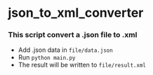 # json_to_xml_converter
### This script convert a .json file to .xml
* Add .json data in `file/data.json`
* Run `python main.py`
* The result will be written to `file/result.xml`
